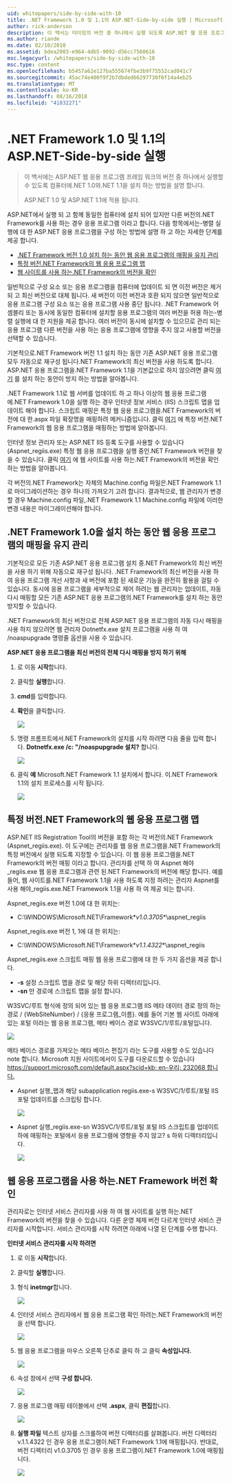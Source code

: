 ```yaml
---
uid: whitepapers/side-by-side-with-10
title: .NET Framework 1.0 및 1.1의 ASP.NET-Side-by-side 실행 | Microsoft Docs
author: rick-anderson
description: 이 백서는 타이밍의 버전 중 하나에서 실행 되도록 ASP.NET 웹 응용 프로그램 수 있도록 컴퓨터에.NET 1.0와.NET 1.1을 설치 하는 방법에 설명 하는 중...
ms.author: riande
ms.date: 02/10/2010
ms.assetid: bdea2003-e964-4db5-9092-d56cc7560616
msc.legacyurl: /whitepapers/side-by-side-with-10
msc.type: content
ms.openlocfilehash: b5457a62e127ba555674fbe3b9f75552cad041c7
ms.sourcegitcommit: 45ac74e400f9f2b7dbded66297730f6f14a4eb25
ms.translationtype: MT
ms.contentlocale: ko-KR
ms.lasthandoff: 08/16/2018
ms.locfileid: "41832271"
---
```

<a name="aspnet-side-by-side-execution-of-net-framework-10-and-11"></a>.NET Framework 1.0 및 1.1의 ASP.NET-Side-by-side 실행
====================
> 이 백서에는 ASP.NET 웹 응용 프로그램 프레임 워크의 버전 중 하나에서 실행할 수 있도록 컴퓨터에.NET 1.0와.NET 1.1을 설치 하는 방법을 설명 합니다.
> 
> ASP.NET 1.0 및 ASP.NET 1.1에 적용 됩니다.


ASP.NET에서 실행 되 고 함께 동일한 컴퓨터에 설치 되어 있지만 다른 버전의.NET Framework를 사용 하는 경우 응용 프로그램 이라고 합니다. 다음 항목에서는-병렬 실행에 대 한 ASP.NET 응용 프로그램을 구성 하는 방법에 설명 하 고 하는 자세한 단계를 제공 합니다.

- [.NET Framework 버전 1.0 설치 하는 동안 웹 응용 프로그램의 매핑을 유지 관리](#1)
- [특정 버전.NET Framework의 웹 응용 프로그램 맵](#2)
- [웹 사이트를 사용 하는.NET Framework의 버전을 확인](#3)

일반적으로 구성 요소 또는 응용 프로그램을 컴퓨터에 업데이트 되 면 이전 버전은 제거 되 고 최신 버전으로 대체 됩니다. 새 버전이 이전 버전과 호환 되지 않으면 일반적으로 응용 프로그램 구성 요소 또는 응용 프로그램 사용 중단 됩니다. .NET Framework 어셈블리 또는 동시에 동일한 컴퓨터에 설치할 응용 프로그램의 여러 버전을 허용 하는-병렬 실행에 대 한 지원을 제공 합니다. 여러 버전이 동시에 설치할 수 있으므로 관리 되는 응용 프로그램 다른 버전을 사용 하는 응용 프로그램에 영향을 주지 않고 사용할 버전을 선택할 수 있습니다.

기본적으로.NET Framework 버전 1.1 설치 하는 동안 기존 ASP.NET 응용 프로그램 모두 자동으로 재구성 됩니다.NET Framework의 최신 버전을 사용 하도록 합니다. ASP.NET 응용 프로그램을.NET Framework 1.1을 기본값으로 하지 않으려면 클릭 [여기](#1) 를 설치 하는 동안이 방지 하는 방법을 알아봅니다.

.NET Framework 1.1로 웹 서버를 업데이트 하 고 하나 이상의 웹 응용 프로그램에.NET Framework 1.0을 실행 하는 경우 인터넷 정보 서비스 (IIS) 스크립트 맵을 업데이트 해야 합니다. 스크립트 매핑은 특정 웹 응용 프로그램을.NET Framework의 버전에 대 한.aspx 파일 확장명을 매핑하려 메커니즘입니다. 클릭 [여기](#2) 에 특정 버전.NET Framework의 웹 응용 프로그램을 매핑하는 방법에 알아봅니다.

인터넷 정보 관리자 또는 ASP.NET IIS 등록 도구를 사용할 수 있습니다 (Aspnet\_regiis.exe) 특정 웹 응용 프로그램을 실행 중인.NET Framework 버전을 찾을 수 있습니다. 클릭 [여기](#3) 에 웹 사이트를 사용 하는.NET Framework의 버전을 확인 하는 방법을 알아봅니다.

각 버전의.NET Framework는 자체의 Machine.config 파일은.NET Framework 1.1로 마이그레이션하는 경우 하나의 가져오기 고려 합니다. 결과적으로, 웹 관리자가 변경할 경우 Machine.config 파일,.NET Framework 1.1 Machine.config 파일에 이러한 변경 내용은 마이그레이션해야 합니다.

<a id="1"></a>

## <a name="maintaining-your-web-applications-mapping-to-net-framework-10-during-installation"></a>.NET Framework 1.0을 설치 하는 동안 웹 응용 프로그램의 매핑을 유지 관리

기본적으로 모든 기존 ASP.NET 응용 프로그램 설치 중.NET Framework의 최신 버전을 사용 하기 위해 자동으로 재구성 됩니다. .NET Framework의 최신 버전을 사용 하 여 응용 프로그램 개선 사항과 새 버전에 포함 된 새로운 기능을 완전히 활용을 걸릴 수 있습니다. 동시에 응용 프로그램을 세부적으로 제어 하려는 웹 관리자는 업데이트, 자동 다시 매핑할 모든 기존 ASP.NET 응용 프로그램의.NET Framework를 설치 하는 동안 방지할 수 있습니다.

.NET Framework의 최신 버전으로 전체 ASP.NET 응용 프로그램의 자동 다시 매핑을 사용 하지 않으려면 웹 관리자 Dotnetfx.exe 설치 프로그램을 사용 하 여 /noaspupgrade 명령줄 옵션을 사용 수 있습니다.

**ASP.NET 응용 프로그램을 최신 버전의 전체 다시 매핑을 방지 하기 위해**

1. 로 이동 **시작**합니다.
2. 클릭할 **실행**합니다.
3. **cmd**를 입력합니다.
4. **확인**을 클릭합니다.  
  
    ![](side-by-side-with-10/_static/image1.gif)
5. 명령 프롬프트에서.NET Framework의 설치를 시작 하려면 다음 줄을 입력 합니다. **Dotnetfx.exe /c: "/noaspupgrade 설치?** 합니다.  
  
    ![](side-by-side-with-10/_static/image2.gif)
6. 클릭 **예** Microsoft.NET Framework 1.1 설치에서 합니다. 이.NET Framework 1.1의 설치 프로세스를 시작 됩니다.  
  
    ![](side-by-side-with-10/_static/image3.gif)

<a id="2"></a>

## <a name="map-a-web-application-to-a-specific-version-of-the-net-framework"></a>특정 버전.NET Framework의 웹 응용 프로그램 맵

ASP.NET IIS Registration Tool의 버전을 포함 하는 각 버전의.NET Framework (Aspnet\_regiis.exe). 이 도구에는 관리자를 웹 응용 프로그램을.NET Framework의 특정 버전에서 실행 되도록 지정할 수 있습니다. 이 웹 응용 프로그램을.NET Framework의 버전 매핑 이라고 합니다. 관리자를 선택 하 여 Aspnet 해야\_regiis.exe 웹 응용 프로그램과 관련 된.NET Framework의 버전에 해당 합니다. 예를 들어, 웹 사이트를.NET Framework 1.1을 사용 하도록 지정 하려는 관리자 Aspnet를 사용 해야\_regiis.exe.NET Framework 1.1을 사용 하 여 제공 되는 합니다.

Aspnet\_regiis.exe 버전 1.0에 대 한 위치는:

- C:\WINDOWS\Microsoft.NET\Framework\**v1.0.3705**\aspnet\_regiis

Aspnet\_regiis.exe 버전 1, 1에 대 한 위치는:

- C:\WINDOWS\Microsoft.NET\Framework\**v1.1.4322**\aspnet\_regiis

Aspnet\_regiis.exe 스크립트 매핑 웹 응용 프로그램에 대 한 두 가지 옵션을 제공 합니다.

- **-s** 설정 스크립트 맵을 경로 및 해당 하위 디렉터리입니다.
- **-sn** 만 경로에 스크립트 맵을 설정 합니다.

W3SVC/루트 형식에 정의 되어 있는 웹 응용 프로그램 IIS 메타 데이터 경로 정의 하는 경로 / {WebSiteNumber} / {응용 프로그램\_이름}. 예를 들어 기본 웹 사이트 아래에 있는 포털 이라는 웹 응용 프로그램, 메타 베이스 경로 W3SVC/1/루트/포털입니다.

![](side-by-side-with-10/_static/image4.gif)

메타 베이스 경로를 가져오는 메타 베이스 편집기 라는 도구를 사용할 수도 있습니다 note 합니다. Microsoft 지원 사이트에서이 도구를 다운로드할 수 있습니다 [ https://support.microsoft.com/default.aspx?scid=kb; en-우리; 232068 합니다.](https://support.microsoft.com/default.aspx?scid=kb;en-us;232068)

- Aspnet 실행\_맵과 해당 subapplication regiis.exe-s W3SVC/1/루트/포털 IIS 포털 업데이트를 스크립팅 합니다.  
  
    ![](side-by-side-with-10/_static/image5.gif)

- Aspnet 실행\_regiis.exe-sn W3SVC/1/루트/포털 포털 IIS 스크립트를 업데이트 하에 매핑하는 포털에서 응용 프로그램에 영향을 주지 않고? s 하위 디렉터리입니다.  
  
    ![](side-by-side-with-10/_static/image6.gif)

<a id="3"></a>

## <a name="find-the-net-framework-version-that-a-web-application-is-using"></a>웹 응용 프로그램을 사용 하는.NET Framework 버전 확인

관리자로는 인터넷 서비스 관리자를 사용 하 여 웹 사이트를 실행 하는.NET Framework의 버전을 찾을 수 있습니다. 다른 운영 체제 버전 다르게 인터넷 서비스 관리자를 시작합니다. 서비스 관리자를 시작 하려면 아래에 나열 된 단계를 수행 합니다.

**인터넷 서비스 관리자를 시작 하려면**

1. 로 이동 **시작**합니다.
2. 클릭할 **실행**합니다.
3. 형식 **inetmgr**합니다.  
  
    ![](side-by-side-with-10/_static/image7.gif)
4. 인터넷 서비스 관리자에서 웹 응용 프로그램 확인 하려는.NET Framework의 버전을 선택 합니다.  
  
    ![](side-by-side-with-10/_static/image8.gif)
5. 웹 응용 프로그램을 마우스 오른쪽 단추로 클릭 하 고 클릭 **속성입니다.**  
  
    ![](side-by-side-with-10/_static/image9.gif)
6. 속성 창에서 선택 **구성 합니다.**  
  
    ![](side-by-side-with-10/_static/image10.gif)
7. 응용 프로그램 매핑 테이블에서 선택 **.aspx**, 클릭 **편집**합니다.  
  
    ![](side-by-side-with-10/_static/image11.gif)
8. **실행 파일** 텍스트 상자를 스크롤하여 버전 디렉터리를 살펴봅니다. 버전 디렉터리 v.1.1.4322 인 경우 응용 프로그램이.NET Framework 1.1에 매핑됩니다. 반대로, 버전 디렉터리 v1.0.3705 인 경우 응용 프로그램이.NET Framework 1.0에 매핑됩니다.  
  
    ![](side-by-side-with-10/_static/image12.gif)
